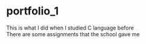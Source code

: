 # portfolio_1
This is what I did when I studied C language before\
There are some assignments that the school gave me
